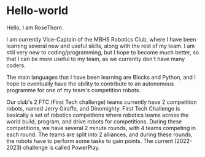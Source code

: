 # Hello-world
Hello, I am RoseThorn.

I am currently Vice-Captain of the MBHS Robotics Club, where I have been learning several new and useful skills, along with the rest of my team.
I am still very new to coding/programming, but I hope to become much better, so that I can be more useful to my team, as we currently don't have many coders.

The main languages that I have been learning are Blocks and Python, and I hope to eventually have the ability to contribute to an autonomous programme for one of my team's competition robots.

Our club's 2 FTC (First Tech challenge) teams currently have 2 competition robots, named Jerry Giraffe, and Dinomighty. 
First Tech Challenge is basically a set of robotics  competitons where robotics teams across the world build, program, and drive robots for competitions. 
During these competitions, we have several 2 minute rounds, with 4 teams competing in each round. The teams are split into 2 alliances, and during these rounds, the robots have to perform some tasks to gain points. 
The current (2022-2023) challenge is called PowerPlay.
